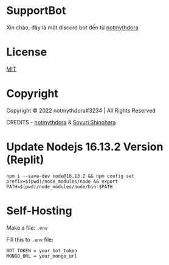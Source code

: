 # SupportBot

Xin chào, đây là một discord bot đến từ [notmythdora](https://discord.com/users/897838071922446466)

# License
[MIT](https://github.com/fakemythdora/support-bot/blob/main/LICENSE)

# Copyright
Copyright © 2022 notmythdora#3234 | All Rights Reserved

CREDITS - [notmythdora](https://discord.com/users/897838071922446466) & [Soyuri Shinohara](https://discord.com/users/898049692447940629)

# Update Nodejs 16.13.2 Version (Replit)
```npm i --save-dev node@16.13.2 && npm config set prefix=$(pwd)/node_modules/node && export PATH=$(pwd)/node_modules/node/bin:$PATH```

# Self-Hosting
Make a file: `.env`

Fill this to `.env` file:
```
BOT_TOKEN = your_bot_token
MONGO_URL = your_mongo_url
```
